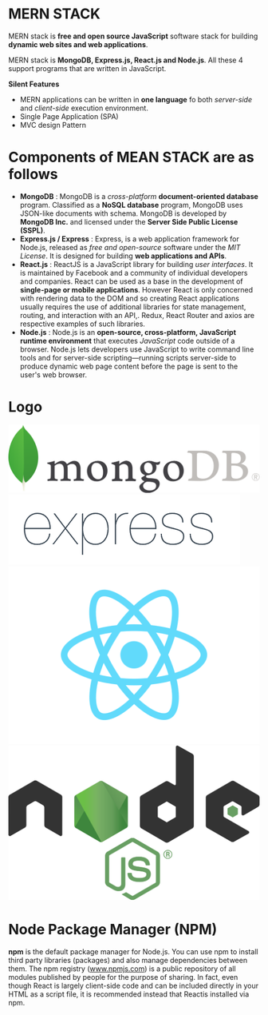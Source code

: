 # MERN STACK

MERN stack is **free and open source JavaScript** software stack for building **dynamic web sites and web applications**.

MERN stack is **MongoDB, Express.js, React.js and Node.js**. All these 4 support programs that are written in JavaScript.

**Silent Features**
* MERN applications can be written in **one language** fo both _server-side_ and _client-side_ execution environment.
* Single Page Application (SPA)
* MVC design Pattern


# Components of MEAN STACK are as follows
* **MongoDB** : MongoDB is a _cross-platform_ **document-oriented database** program. Classified as a **NoSQL database** program, MongoDB uses JSON-like documents with schema. MongoDB is developed by **MongoDB Inc.** and licensed under the **Server Side Public License (SSPL)**.
* **Express.js / Express** : Express, is a web application framework for Node.js, released as _free and open-source_ software under the _MIT License_. It is designed for building **web applications and APIs**.
* **React.js** : ReactJS is a JavaScript library for building _user interfaces_. It is maintained by Facebook and a community of individual developers and companies. React can be used as a base in the development of **single-page or mobile applications**. However React is only concerned with rendering data to the DOM and so creating React applications usually requires the use of additional libraries for state management, routing, and interaction with an API,. Redux, React Router and axios are respective examples of such libraries.
* **Node.js** : Node.js is an **open-source, cross-platform, JavaScript runtime environment** that executes _JavaScript_ code outside of a browser. Node.js lets developers use JavaScript to write command line tools and for server-side scripting—running scripts server-side to produce dynamic web page content before the page is sent to the user's web browser.

# Logo
![Image](images/mongodb.png "Express")
![Image](images/express.png "Express")
![Image](images/react.png "Express")
![Image](images/node.png "Express")


# Node Package Manager (NPM)
**npm** is the default package manager for Node.js. You can use npm to install third party libraries (packages) and also manage dependencies between them. The npm registry (www.npmjs.com) is a public repository of all modules published by people for the purpose of sharing.
In fact, even though React is largely client-side code and can be included directly in your HTML as a script file, it is recommended instead that Reactis installed via npm.
